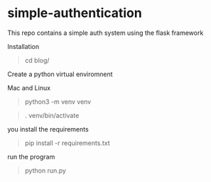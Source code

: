 # simple-authentication

This repo contains a simple auth system using the flask framework

Installation
>cd blog/

Create a python virtual enviromnent

Mac and Linux

>python3 -m venv venv

>. venv/bin/activate

you install the requirements
>pip install -r requirements.txt

run the program
>python run.py

